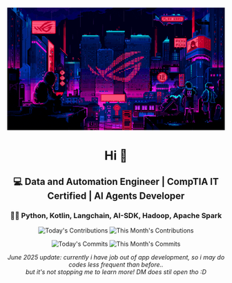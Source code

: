 <div align="center">
  
  ![Banner GIF](images/desktop-neon-gaming.gif)

  # Hi 👋

  ## 💻 Data and Automation Engineer | CompTIA IT Certified | AI Agents Developer

  ### 👩‍💻 Python, Kotlin, Langchain, AI-SDK, Hadoop, Apache Spark

  <!-- TODAY_CONTRIBUTIONS: 0 -->
  <!-- MONTH_CONTRIBUTIONS: 57 2025-10 -->
  ![Today's Contributions](https://img.shields.io/badge/Today's%20Contributions-0-purple)
  ![This Month's Contributions](https://img.shields.io/badge/This%20Month's%20Contributions-57-orange)

  <!-- TODAY_COMMITS: 0 -->
  <!-- MONTH_COMMITS: 43 2025-10 -->
  ![Today's Commits](https://img.shields.io/badge/Today's%20Commits-0-blue)
  ![This Month's Commits](https://img.shields.io/badge/This%20Month's%20Commits-43-green)
  
  *June 2025 update: currently i have job out of app development, so i may do codes less frequent than before..   
  but it's not stopping me to learn more! DM does stil open tho :D*
  
  
</div>
